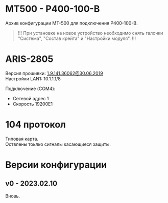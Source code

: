 ﻿МТ500 - Р400-100-В
=======================

Архив конфигурации МТ-500 для подключения Р400-100-В.

> !!! При установке на новое устройство необходимо снять галочки "Система", "Состав крейта" и "Настройки модуля". !!!


# ARIS-2805

Версия прошивки: 1.9.141.36062@30.06.2019  
Настройки LAN1: 10.1.1.1/8

Подключение (COM4):
- Сетевой адрес 1
- Скорость 19200E1


# 104 протокол

Типовая карта.  
Оствлены тоьлко сигналы касающиеся защиты.


# Версии конфигурации

## v0 - 2023.02.10

Вновь.  

